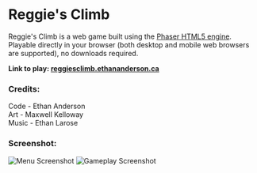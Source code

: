 # Reggie's Climb
Reggie's Climb is a web game built using the [Phaser HTML5 engine](https://phaser.io/).  
Playable directly in your browser (both desktop and mobile web browsers are supported), no downloads required.  
  
**Link to play: [reggiesclimb.ethananderson.ca](https://reggiesclimb.ethananderson.ca/)**

### Credits:  
Code - Ethan Anderson  
Art - Maxwell Kelloway  
Music - Ethan Larose  

### Screenshot:   
![Menu Screenshot](https://i.imgur.com/YIqoO6z.png)
![Gameplay Screenshot](https://i.imgur.com/n8VJKrA.png)
